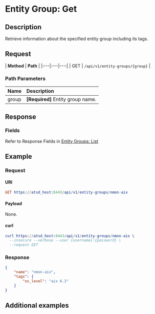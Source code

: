 # Entity Group: Get

## Description

Retrieve information about the specified entity group including its tags.

## Request

| **Method** | **Path** | 
|:---|:---|---:|
| GET | `/api/v1/entity-groups/{group}` |

### Path Parameters

| **Name** | **Description** |
|:---|:---|
| group | **[Required]** Entity group name. |

## Response

### Fields

Refer to Response Fields in [Entity Groups: List](list.md#fields)

## Example

### Request

#### URI

```elm
GET https://atsd_host:8443/api/v1/entity-groups/nmon-aix
```

#### Payload

None.

#### curl

```elm
curl https://atsd_host:8443/api/v1/entity-groups/nmon-aix \
  --insecure --verbose --user {username}:{password} \
  --request GET
  ```
  
### Response

```json
{
    "name": "nmon-aix",
    "tags": {
        "os_level": "aix 6.3" 
    }
}
```

## Additional examples
